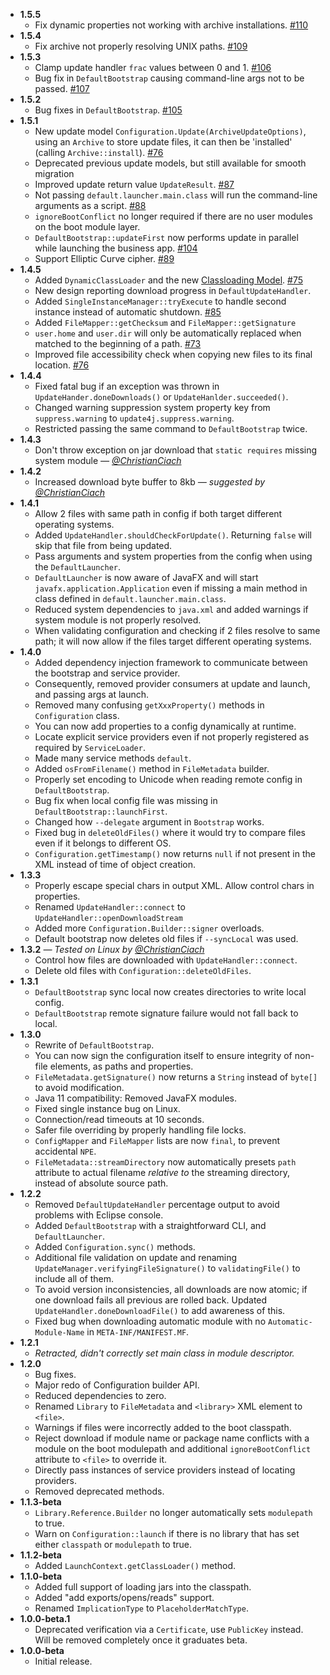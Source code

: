 * **1.5.5**
  * Fix dynamic properties not working with archive installations. [#110](https://github.com/update4j/update4j/issues/110)
* **1.5.4**
  * Fix archive not properly resolving UNIX paths. [#109](https://github.com/update4j/update4j/issues/109)
* **1.5.3**
  * Clamp update handler `frac` values between 0 and 1. [#106](https://github.com/update4j/update4j/issues/106)
  * Bug fix in `DefaultBootstrap` causing command-line args not to be passed. [#107](https://github.com/update4j/update4j/issues/107)
* **1.5.2**
  * Bug fixes in `DefaultBootstrap`. [#105](https://github.com/update4j/update4j/issues/105)
* **1.5.1**
  * New update model `Configuration.Update(ArchiveUpdateOptions)`, using an `Archive` to store update files, it can then be 'installed' (calling `Archive::install`). [#76](https://github.com/update4j/update4j/issues/76)
  * Deprecated previous update models, but still available for smooth migration
  * Improved update return value `UpdateResult`. [#87](https://github.com/update4j/update4j/issues/87)
  * Not passing `default.launcher.main.class` will run the command-line arguments as a script. [#88](https://github.com/update4j/update4j/issues/88)
  * `ignoreBootConflict` no longer required if there are no user modules on the boot module layer.
  * `DefaultBootstrap::updateFirst` now performs update in parallel while launching the business app. [#104](https://github.com/update4j/update4j/issues/104)
  * Support Elliptic Curve cipher. [#89](https://github.com/update4j/update4j/issues/89)
* **1.4.5**
  * Added `DynamicClassLoader` and the new [Classloading Model](https://github.com/update4j/update4j/wiki/Documentation#classloading-model). [#75](https://github.com/update4j/update4j/issues/75)
  * New design reporting download progress in `DefaultUpdateHandler`.
  * Added `SingleInstanceManager::tryExecute` to handle second instance instead of automatic shutdown. [#85](https://github.com/update4j/update4j/issues/85)
  * Added `FileMapper::getChecksum` and `FileMapper::getSignature`
  * `user.home` and `user.dir` will only be automatically replaced when matched to the beginning of a path. [#73](https://github.com/update4j/update4j/issues/73)
  * Improved file accessibility check when copying new files to its final location. [#76](https://github.com/update4j/update4j/issues/76)
* **1.4.4**
  * Fixed fatal bug if an exception was thrown in `UpdateHander.doneDownloads()` or `UpdateHanlder.succeeded()`.
  * Changed warning suppression system property key from `suppress.warning` to `update4j.suppress.warning`.
  * Restricted passing the same command to `DefaultBootstrap` twice.
* **1.4.3**
  * Don't throw exception on jar download that `static requires` missing system module *— [@ChristianCiach](https://github.com/ChristianCiach)*
* **1.4.2**
  * Increased download byte buffer to 8kb *— suggested by [@ChristianCiach](https://github.com/ChristianCiach)*
* **1.4.1**
  * Allow 2 files with same path in config if both target different operating systems.
  * Added `UpdateHandler.shouldCheckForUpdate()`. Returning `false` will skip that file from being updated.
  * Pass arguments and system properties from the config when using the `DefaultLauncher`.
  * `DefaultLauncher` is now aware of JavaFX and will start `javafx.application.Application` even if missing a main method in class defined in `default.launcher.main.class`.
  * Reduced system dependencies to `java.xml` and added warnings if system module is not properly resolved.
  * When validating configuration and checking if 2 files resolve to same path; it will now allow if the files target different operating systems.
* **1.4.0**
  * Added dependency injection framework to communicate between the bootstrap and service provider.
  * Consequently, removed provider consumers at update and launch, and passing args at launch.
  * Removed many confusing `getXxxProperty()` methods in `Configuration` class.
  * You can now add properties to a config dynamically at runtime.
  * Locate explicit service providers even if not properly registered as required by `ServiceLoader`.
  * Made many service methods `default`.
  * Added `osFromFilename()` method in `FileMetadata` builder.
  * Properly set encoding to Unicode when reading remote config in `DefaultBootstrap`.
  * Bug fix when local config file was missing in `DefaultBootstrap::launchFirst`.
  * Changed how `--delegate` argument in `Bootstrap` works.
  * Fixed bug in `deleteOldFiles()` where it would try to compare files even if it belongs to different OS.
  * `Configuration.getTimestamp()` now returns `null` if not present in the XML instead of time of object creation.
* **1.3.3**
  * Properly escape special chars in output XML. Allow control chars in properties.
  * Renamed `UpdateHandler::connect` to `UpdateHandler::openDownloadStream`
  * Added more `Configuration.Builder::signer` overloads.
  * Default bootstrap now deletes old files if `--syncLocal` was used.
* **1.3.2** *— Tested on Linux by [@ChristianCiach](https://github.com/ChristianCiach)*
  * Control how files are downloaded with `UpdateHandler::connect`.
  * Delete old files with `Configuration::deleteOldFiles`.
* **1.3.1**
  * `DefaultBootstrap` sync local now creates directories to write local config.
  * `DefaultBootstrap` remote signature failure would not fall back to local.
* **1.3.0**
  * Rewrite of `DefaultBootstrap`.
  * You can now sign the configuration itself to ensure integrity of non-file elements, as paths and properties.
  * `FileMetadata.getSignature()` now returns a `String` instead of `byte[]` to avoid modification.
  * Java 11 compatibility: Removed JavaFX modules.
  * Fixed single instance bug on Linux.
  * Connection/read timeouts at 10 seconds.
  * Safer file overriding by properly handling file locks.
  * `ConfigMapper` and `FileMapper` lists are now `final`, to prevent accidental `NPE`.
  * `FileMetadata::streamDirectory` now automatically presets `path` attribute to actual filename _relative to_ the streaming directory, instead of absolute source path.
* **1.2.2**
  * Removed `DefaultUpdateHandler` percentage output to avoid problems with Eclipse console.
  * Added `DefaultBootstrap` with a straightforward CLI, and `DefaultLauncher`.
  * Added `Configuration.sync()` methods.
  * Additional file validation on update and renaming `UpdateManager.verifyingFileSignature()` to `validatingFile()` to include all of them.
  * To avoid version inconsistencies, all downloads are now atomic; if one download fails all previous are rolled back. Updated `UpdateHandler.doneDownloadFile()` to add awareness of this.
  * Fixed bug when downloading automatic module with no `Automatic-Module-Name` in `META-INF/MANIFEST.MF`.
* **1.2.1**
  * _Retracted, didn't correctly set main class in module descriptor._  
* **1.2.0**
  * Bug fixes.
  * Major redo of Configuration builder API.
  * Reduced dependencies to zero.
  * Renamed `Library` to `FileMetadata` and `<library>` XML element to `<file>`.
  * Warnings if files were incorrectly added to the boot classpath.
  * Reject download if module name or package name conflicts with a module on the boot modulepath and additional `ignoreBootConflict` attribute to `<file>` to override it.
  * Directly pass instances of service providers instead of locating providers.
  * Removed deprecated methods.
* **1.1.3-beta**
  * `Library.Reference.Builder` no longer automatically sets `modulepath` to true.
  * Warn on `Configuration::launch` if there is no library that has set either `classpath` or `modulepath` to true.
* **1.1.2-beta**
  * Added `LaunchContext.getClassLoader()` method.
* **1.1.0-beta**
  * Added full support of loading jars into the classpath.
  * Added "add exports/opens/reads" support.
  * Renamed `ImplicationType` to `PlaceholderMatchType`.
* **1.0.0-beta.1**
  * Deprecated verification via a `Certificate`, use `PublicKey` instead. Will be removed completely once it graduates beta.
* **1.0.0-beta**
  * Initial release.

